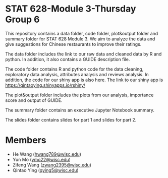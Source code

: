 # STAT 628-Module 3-Thursday Group 6

This repository contains a data folder, code folder, plot&output folder and summary folder for STAT 628 Module 3. We aim to analyze the data and give suggestions for Chinese restaurants to improve their ratings.

The data folder includes the link to our raw data and cleaned data by R and python. In addition, it also contains a GUIDE description file.

The code folder contains R and python code for the data cleaning, exploratory data analysis, attributes analysis and reviews analysis. In addition, the code for our shiny app is also here. The link to our shiny app is https://qintaoying.shinyapps.io/rshiny/

The plot&output folder includes the plots from our analysis, importance score and output of GUIDE.

The summary folder contains an executive Jupyter Notebook summary.

The slides folder contains slides for part 1 and slides for part 2.


# Members

* He Wang (hwang789@wisc.edu)
* Yun Mo (ymo22@wisc.edu)
* Zifeng Wang (zwang2395@wisc.edu)
* Qintao Ying (qying5@wisc.edu)

